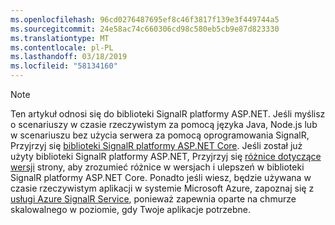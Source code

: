 ```yaml
---
ms.openlocfilehash: 96cd0276487695ef8c46f3817f139e3f449744a5
ms.sourcegitcommit: 24e58ac74c660306cd98c580eb5cb9e87d823330
ms.translationtype: MT
ms.contentlocale: pl-PL
ms.lasthandoff: 03/18/2019
ms.locfileid: "58134160"
---
```

> [!NOTE]
> Ten artykuł odnosi się do biblioteki SignalR platformy ASP.NET. Jeśli myślisz o scenariuszy w czasie rzeczywistym za pomocą języka Java, Node.js lub w scenariuszu bez użycia serwera za pomocą oprogramowania SignalR, Przyjrzyj się [biblioteki SignalR platformy ASP.NET Core](/aspnet/core/signalr/introduction). Jeśli został już użyty biblioteki SignalR platformy ASP.NET, Przyjrzyj się [różnice dotyczące wersji](/aspnet/core/signalr/version-differences) strony, aby zrozumieć różnice w wersjach i ulepszeń w biblioteki SignalR platformy ASP.NET Core. Ponadto jeśli wiesz, będzie używana w czasie rzeczywistym aplikacji w systemie Microsoft Azure, zapoznaj się z [usługi Azure SignalR Service](/azure/azure-signalr/signalr-overview), ponieważ zapewnia oparte na chmurze skalowalnego w poziomie, gdy Twoje aplikacje potrzebne.